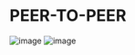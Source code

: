 # PEER-TO-PEER 
![image](https://github.com/user-attachments/assets/99a9455b-42b2-46a0-a5ed-777c0dd8409b)
![image](https://github.com/user-attachments/assets/14a988a5-6fdc-4117-a783-4f9dca2f8cac)
